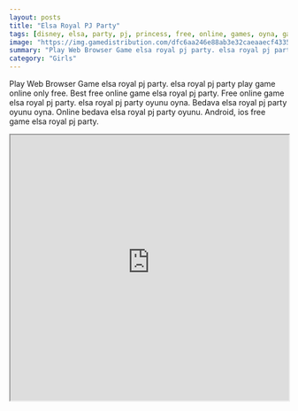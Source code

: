 ```yaml
---
layout: posts
title: "Elsa Royal PJ Party"
tags: [disney, elsa, party, pj, princess, free, online, games, oyna, game, free, games, play, play, games]
image: "https://img.gamedistribution.com/dfc6aa246e88ab3e32caeaaecf433550.jpg"
summary: "Play Web Browser Game elsa royal pj party. elsa royal pj party play game online only free. Best free online game elsa royal pj party. Free online game elsa royal pj party. elsa royal pj party oyunu oyna. Bedava elsa royal pj party oyunu oyna. Online bedava elsa royal pj party oyunu. Android, ios free game elsa royal pj party."
category: "Girls"
---
```


Play Web Browser Game elsa royal pj party. elsa royal pj party play game online only free. Best free online game elsa royal pj party. Free online game elsa royal pj party. elsa royal pj party oyunu oyna. Bedava elsa royal pj party oyunu oyna. Online bedava elsa royal pj party oyunu. Android, ios free game elsa royal pj party.

<iframe width="100%" height="480px;" src="https://flash.gamedistribution.com?game=dfc6aa246e88ab3e32caeaaecf433550"></iframe>